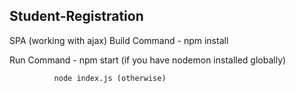 ## Student-Registration
SPA (working with ajax)
Build Command - npm install


Run Command - npm start (if you have nodemon installed globally)

              node index.js (otherwise)
